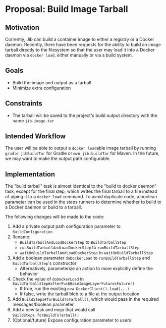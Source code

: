 # Proposal: Build Image Tarball

## Motivation

Currently, Jib can build a container image to either a registry or a Docker daemon. Recently, there
have been requests for the ability to build an image tarball directly to the filesystem so that the
user may load it into a Docker daemon via `docker load`, either manually or via a build system.

## Goals

* Build the image and output as a tarball
* Minimize extra configuration

## Constraints

* The tarball will be saved to the project's build output directory with the name `jib-image.tar`

## Intended Workflow

The user will be able to output a `docker load`able image tarball by running `gradle jibBuildTar`
for Gradle or `mvn jib:buildTar` for Maven. In the future, we may want to make the output path
configurable.

## Implementation

The "build tarball" task is almost identical to the "build to docker daemon" task, except for the
final step, which writes the final tarball to a file instead of piping it to a `docker load`
command. To avoid duplicate code, a boolean parameter can be used in the steps runners to determine
whether to build to a Docker daemon or build to a tarball.

The following changes will be made to the code:
1. Add a private output path configuration parameter to `BuildConfiguration`
2. Rename:
   - `BuildTarballAndLoadDockerStep` to `BuildTarballStep`
   - `runBuildTarballAndLoadDockerStep` to `runBuildTarballStep`
   - `waitOnBuildTarballAndLoadDockerStep` to `waitOnBuildTarballStep`
3. Add a boolean parameter `doDockerLoad` to `runBuildTarballStep` and `BuildTarballStep`'s
constructor
   - Alternatively, parameterize an action to more explicitly define the behavior
4. Check the value of `doDockerLoad` in `BuildTarballStep#afterPushBaseImageLayerFuturesFuture()`
   - If true, run the existing `new DockerClient().load(...)`
   - If false, write the tarball blob to a file at the output location
5. Add `BuildSteps#forBuildToTarball()`, which would pass in the required messages/boolean parameter
6. Add a new task and mojo that would call `BuildSteps.forBuildToTarball()`
7. (Optional/future) Expose configuration parameter to users